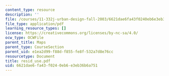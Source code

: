 ```yaml
---
content_type: resource
description: ''
file: /courses/11-332j-urban-design-fall-2003/6621dae6fa43f0240eb6e3eb36b6a751_resid_use.pdf
file_type: application/pdf
learning_resource_types: []
license: https://creativecommons.org/licenses/by-nc-sa/4.0/
ocw_type: OCWFile
parent_title: Maps
parent_type: CourseSection
parent_uid: e1ea2d99-f88d-f855-fe8f-532a7d8e76cc
resourcetype: Document
title: resid_use.pdf
uid: 6621dae6-fa43-f024-0eb6-e3eb36b6a751
---
```

